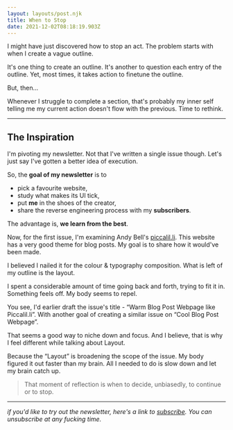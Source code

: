 ```yaml
---
layout: layouts/post.njk
title: When to Stop
date: 2021-12-02T08:18:19.903Z
---
```

I might have just discovered how to stop an act. The problem starts with when I create a vague outline.

It's one thing to create an outline. It's another to question each entry of the outline. Yet, most times, it takes action to finetune the outline.

But, then...

Whenever I struggle to complete a section, that's probably my inner self telling me my current action doesn't flow with the previous. Time to rethink. 

---

## The Inspiration

I'm pivoting my newsletter. Not that I've written a single issue though. Let's just say I've gotten a better idea of execution.

So, the __goal of my newsletter__ is to 

* pick a favourite website,
* study what makes its UI tick, 
* put __me__ in the shoes of the creator,
* share the reverse engineering process with my __subscribers__.

The advantage is, __we learn from the best__.

Now, for the first issue, I'm examining Andy Bell's [piccalil.li](piccalil.li). This website has a very good theme for blog posts. My goal is to share how it would've been made.

I believed I nailed it for the colour & typography composition. What is left of my outline is the layout. 

I spent a considerable amount of time going back and forth, trying to fit it in. Something feels off. My body seems to repel.

You see, I'd earlier draft the issue's title - “Warm Blog Post Webpage like Piccalil.li”. With another goal of creating a similar issue on “Cool Blog Post Webpage”.

That seems a good way to niche down and focus. And I believe, that is why I feel different while talking about Layout. 

Because the “Layout” is broadening the scope of the issue. My body figured it out faster than my brain. All I needed to do is slow down and let my brain catch up. 

> That moment of reflection is when to decide, unbiasedly, to continue or to stop.

---

_if you'd like to try out the newsletter, here's a link to [subscribe](https://www.getrevue.co/profile/toheeb). You can unsubscribe at any fucking time._